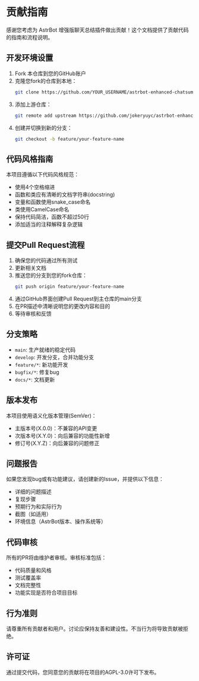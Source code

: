 # 贡献指南

感谢您考虑为 AstrBot 增强版聊天总结插件做出贡献！这个文档提供了贡献代码的指南和流程说明。

## 开发环境设置

1. Fork 本仓库到您的GitHub账户
2. 克隆您fork的仓库到本地：
   ```bash
   git clone https://github.com/YOUR_USERNAME/astrbot-enhanced-chatsummary.git
   ```
3. 添加上游仓库：
   ```bash
   git remote add upstream https://github.com/jokeryuyc/astrbot-enhanced-chatsummary.git
   ```
4. 创建并切换到新的分支：
   ```bash
   git checkout -b feature/your-feature-name
   ```

## 代码风格指南

本项目遵循以下代码风格规范：

- 使用4个空格缩进
- 函数和类应有清晰的文档字符串(docstring)
- 变量和函数使用snake_case命名
- 类使用CamelCase命名
- 保持代码简洁，函数不超过50行
- 添加适当的注释解释复杂逻辑

## 提交Pull Request流程

1. 确保您的代码通过所有测试
2. 更新相关文档
3. 推送您的分支到您的fork仓库：
   ```bash
   git push origin feature/your-feature-name
   ```
4. 通过GitHub界面创建Pull Request到主仓库的main分支
5. 在PR描述中清晰说明您的更改内容和目的
6. 等待审核和反馈

## 分支策略

- `main`: 生产就绪的稳定代码
- `develop`: 开发分支，合并功能分支
- `feature/*`: 新功能开发
- `bugfix/*`: 修复bug
- `docs/*`: 文档更新

## 版本发布

本项目使用语义化版本管理(SemVer)：

- 主版本号(X.0.0)：不兼容的API变更
- 次版本号(X.Y.0)：向后兼容的功能性新增
- 修订号(X.Y.Z)：向后兼容的问题修正

## 问题报告

如果您发现bug或有功能建议，请创建新的Issue，并提供以下信息：

- 详细的问题描述
- 复现步骤
- 预期行为和实际行为
- 截图（如适用）
- 环境信息（AstrBot版本、操作系统等）

## 代码审核

所有的PR将由维护者审核。审核标准包括：

- 代码质量和风格
- 测试覆盖率
- 文档完整性
- 功能实现是否符合项目目标

## 行为准则

请尊重所有贡献者和用户。讨论应保持友善和建设性。不当行为将导致贡献被拒绝。

## 许可证

通过提交代码，您同意您的贡献将在项目的AGPL-3.0许可下发布。